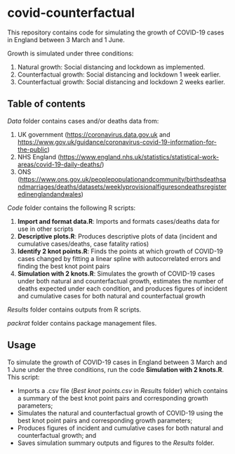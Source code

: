 # covid-counterfactual

This repository contains code for simulating the growth of COVID-19 cases in England between 3 March and 1 June.

Growth is simulated under three conditions:

1. Natural growth: Social distancing and lockdown as implemented.
2. Counterfactual growth: Social distancing and lockdown 1 week earlier.
3. Counterfactual growth: Social distancing and lockdown 2 weeks earlier.

## Table of contents

*Data* folder contains cases and/or deaths data from:

1. UK government (https://coronavirus.data.gov.uk and https://www.gov.uk/guidance/coronavirus-covid-19-information-for-the-public)
2. NHS England (https://www.england.nhs.uk/statistics/statistical-work-areas/covid-19-daily-deaths/)
3. ONS (https://www.ons.gov.uk/peoplepopulationandcommunity/birthsdeathsandmarriages/deaths/datasets/weeklyprovisionalfiguresondeathsregisteredinenglandandwales)

*Code* folder contains the following R scripts:

1. **Import and format data.R**: Imports and formats cases/deaths data for use in other scripts 
2. **Descriptive plots.R**: Produces descriptive plots of data (incident and cumulative cases/deaths, case fatality ratios)
3. **Identify 2 knot points.R**: Finds the points at which growth of COVID-19 cases changed by fitting a linear spline with autocorrelated errors and finding the best knot point pairs
4. **Simulation with 2 knots.R**: Simulates the growth of COVID-19 cases under both natural and counterfactual growth, estimates the number of deaths expected under each condition, and produces figures of incident and cumulative cases for both natural and counterfactual growth

*Results* folder contains outputs from R scripts.

*packrat* folder contains package management files.

## Usage

To simulate the growth of COVID-19 cases in England between 3 March and 1 June under the three conditions, run the code **Simulation with 2 knots.R**. This script:

* Imports a .csv file (*Best knot points.csv* in *Results* folder) which contains a summary of the best knot point pairs and corresponding growth parameters;
* Simulates the natural and counterfactual growth of COVID-19 using the best knot point pairs and corresponding growth parameters; 
* Produces figures of incident and cumulative cases for both natural and counterfactual growth; and
* Saves simulation summary outputs and figures to the *Results* folder.

